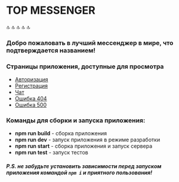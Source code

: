 # TOP MESSENGER

🔝  🔝  🔝  🔝  🔝

### Добро пожаловать в лучший мессенджер в мире, что подтверждается названием!

### Страницы приложения, доступные для просмотра

- [Авторизация](https://top-messenger.netlify.app/)
- [Регистрация](https://top-messenger.netlify.app/sign-up)
- [Чат](https://top-messenger.netlify.app/messenger)
- [Ошибка 404](https://top-messenger.netlify.app/error404)
- [Ошибка 500](https://top-messenger.netlify.app/error500)

### Команды для сборки и запуска приложения:

- **npm run build** - сборка приложения
- **npm run dev** - запуск приложения в режиме разработки
- **npm run start** - сборка приложения и запуск сервера
- **npm run test** - запуск тестов

##### P.S. не забудьте установить зависимости перед запуском приложения командой `npm i` и приятного пользования!
